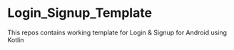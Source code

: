 # Login_Signup_Template
This repos contains working template for Login &amp; Signup for Android using Kotlin
